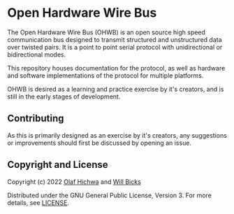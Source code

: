 # Open Hardware Wire Bus

The Open Hardware Wire Bus (OHWB) is an open source high speed communication bus designed to transmit structured and unstructured data over twisted pairs. It is a point to point serial protocol with unidirectional or bidirectional modes.

This repository houses documentation for the protocol, as well as hardware and software implementations of the protocol for multiple platforms.

OHWB is desired as a learning and practice exercise by it's creators, and is still in the early stages of development. 

## Contributing

As this is primarily designed as an exercise by it's creators, any suggestions or improvements should first be discussed by opening an issue.

## Copyright and License

Copyright (c) 2022 [Olaf Hichwa](https://olafpv.com) and [Will Bicks](https://www.willbicks.com)

Distributed under the GNU General Public License, Version 3. For more details, see [LICENSE](LICENSE).
